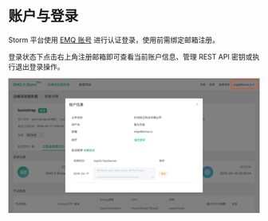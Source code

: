 # 账户与登录



Storm 平台使用 [EMQ 账号](https://www.emqx.io/account) 进行认证登录，使用前需绑定邮箱注册。

登录状态下点击右上角注册邮箱即可查看当前账户信息、管理 REST API 密钥或执行退出登录操作。

![image-20190417110917071](../_assets/image-20190417110917071.png)
